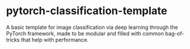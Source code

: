 # pytorch-classification-template
A basic template for image classification via deep learning through the PyTorch framework, made to be modular and filled with common bag-of-tricks that help with performance.

